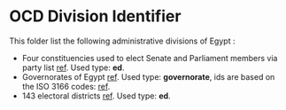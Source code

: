 # OCD Division Identifier 

This folder list the following administrative divisions of Egypt :

* Four constituencies used to elect Senate and Parliament members via party list [ref](https://en.wikipedia.org/wiki/2020_Egyptian_parliamentary_election). Used type: **ed**.
* Governorates of Egypt [ref](https://en.wikipedia.org/wiki/Governorates_of_Egypt). Used type: **governorate**, ids are based on the ISO 3166 codes: [ref](https://www.iso.org/obp/ui/#iso:code:3166:EG).
* 143 electoral districts [ref](https://qadaya.net/wp-content/uploads/2021/07/174_42.pdf). Used type: **ed**.
